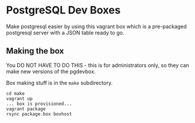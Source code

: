 # PostgreSQL Dev Boxes

Make postgresql easier by using this vagrant box which is a
pre-packaged postgresql server with a JSON table ready to go.

## Making the box

You DO NOT HAVE TO DO THIS - this is for administrators only, so they
can make new versions of the pgdevbox.

Box making stuff is in the ````make```` subdirectory.

````
cd make
vagrant up
... box is provisioned...
vagrant package
rsync package.box boxhost
````
